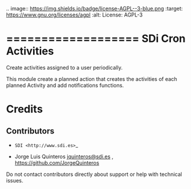 
.. image:: https://img.shields.io/badge/license-AGPL--3-blue.png
   :target: https://www.gnu.org/licenses/agpl
   :alt: License: AGPL-3
   
===================
SDi Cron Activities
===================

Create activities assigned to a user periodically.

This module create a planned action that creates the activities of each planned Activity and add notifications functions.

Credits
=======
Contributors
------------

* `SDI <http://www.sdi.es>`_

* Jorge Luis Quinteros <jquinteros@sdi.es> , <https://github.com/JorgeQuinteros>

Do not contact contributors directly about support or help with technical issues.
